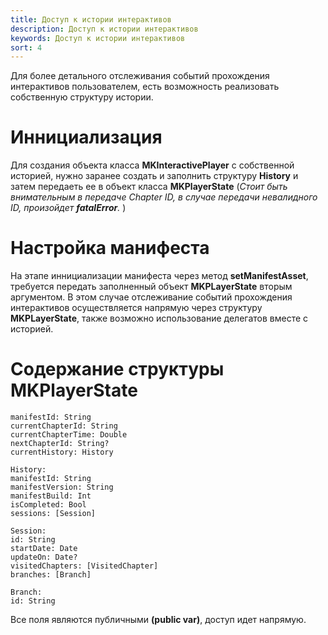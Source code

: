 ```yaml
---
title: Доступ к истории интерактивов
description: Доступ к истории интерактивов
keywords: Доступ к истории интерактивов
sort: 4
---
```


Для более детального отслеживания событий прохождения интерактивов пользователем, есть возможность реализовать собственную структуру истории.

# Иннициализация
Для создания объекта класса **MKInteractivePlayer** с собственной историей, нужно заранее создать и заполнить структуру **History** и затем передаеть ее в объект класса **MKPlayerState**
(_Стоит быть внимательным в передаче *Chapter ID*, в случае передачи невалидного *ID*, произойдет __fatalError__._ )

# Настройка манифеста
На этапе иннициализации манифеста через метод **setManifestAsset**, требуется передать заполненный объект **MKPLayerState** вторым аргументом. В этом случае отслеживание событий прохождения интерактивов осуществляется напрямую через структуру **MKPLayerState**, также возможно использование делегатов вместе с историей.

# Содержание структуры MKPlayerState
```
manifestId: String
currentChapterId: String
currentChapterTime: Double
nextChapterId: String?
currentHistory: History

History:
manifestId: String
manifestVersion: String
manifestBuild: Int
isCompleted: Bool
sessions: [Session]

Session:
id: String
startDate: Date
updateOn: Date?
visitedChapters: [VisitedChapter]
branches: [Branch]

Branch:
id: String
```
Все поля являются публичными __(public var)__, доступ идет напрямую.

